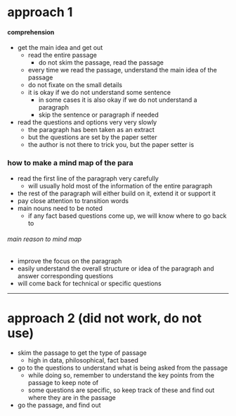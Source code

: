 # approach 1
#### comprehension 
- get the main idea and get out
	- read the entire passage
		- do not skim the passage, read the passage
	- every time we read the passage, understand the main idea of the passage
	- do not fixate on the small details
	- it is okay if we do not understand some sentence
		- in some cases it is also okay if we do not understand a paragraph
		- skip the sentence or paragraph if needed
- read the questions and options very very slowly
	- the paragraph has been taken as an extract
	- but the questions are set by the paper setter
	- the author is not there to trick you, but the paper setter is

### how to make a mind map of the para
- read the first line of the paragraph very carefully
	- will usually hold most of the information of the entire paragraph
- the rest of the paragraph will either build on it, extend it or support it
- pay close attention to transition words
- main nouns need to be noted
	- if any fact based questions come up, we will know where to go back to
###### main reason to mind map
- improve the focus on the paragraph
- easily understand the overall structure or idea of the paragraph and answer corresponding questions
- will come back for technical or specific questions

---
# approach 2 (did not work, do not use)
- skim the passage to get the type of passage
	- high in data, philosophical, fact based
- go to the questions to understand what is being asked from the passage
	- while doing so, remember to understand the key points from the passage to keep note of
	- some questions are specific, so keep track of these and find out where they are in the passage
- go the passage, and find out 